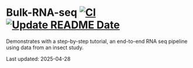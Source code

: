 
# Bulk-RNA-seq [![CI](https://github.com/rayotoo/Bulk-RNA-seq/actions/workflows/blank.yml/badge.svg)](https://github.com/rayotoo/Bulk-RNA-seq/actions/workflows/blank.yml) [![Update README Date](https://github.com/rayotoo/Bulk-RNA-seq/actions/workflows/update_readme.yml/badge.svg)](https://github.com/rayotoo/Bulk-RNA-seq/actions/workflows/update_readme.yml)

Demonstrates with a step-by-step tutorial, an end-to-end RNA seq pipeline using data from an insect study.

Last updated: 2025-04-28
